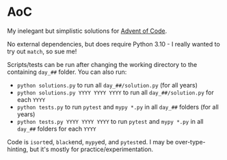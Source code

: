 # AoC

My inelegant but simplistic solutions for [Advent of Code](https://adventofcode.com).

No external dependencies, but does require Python 3.10 - I really wanted to try out `match`, so sue me!

Scripts/tests can be run after changing the working directory to the containing `day_##` folder.  You can also run:

* `python solutions.py` to run all `day_##/solution.py` (for all years)
* `python solutions.py YYYY YYYY YYYY` to run all `day_##/solution.py` for each `YYYY`
* `python tests.py` to run `pytest` and `mypy *.py` in all `day_##` folders (for all years)
* `python tests.py YYYY YYYY YYYY` to run `pytest` and `mypy *.py` in all `day_##` folders for each `YYYY`

Code is `isort`ed, `black`end, `mypy`ed, and `pytest`ed.  I may be over-type-hinting, but it's mostly for practice/experimentation.
